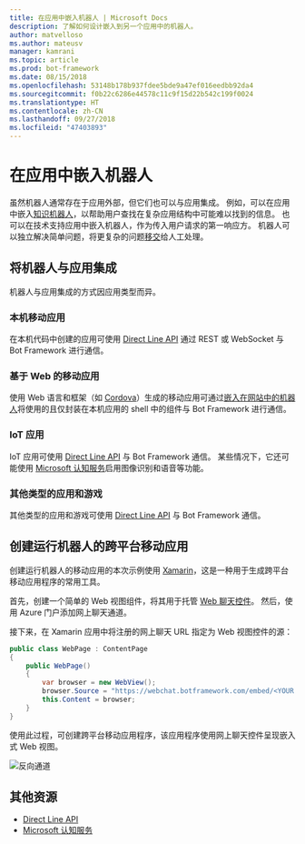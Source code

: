 ```yaml
---
title: 在应用中嵌入机器人 | Microsoft Docs
description: 了解如何设计嵌入到另一个应用中的机器人。
author: matvelloso
ms.author: mateusv
manager: kamrani
ms.topic: article
ms.prod: bot-framework
ms.date: 08/15/2018
ms.openlocfilehash: 53148b178b937fdee5bde9a47ef016eedbb92da4
ms.sourcegitcommit: f0b22c6286e44578c11c9f15d22b542c199f0024
ms.translationtype: HT
ms.contentlocale: zh-CN
ms.lasthandoff: 09/27/2018
ms.locfileid: "47403893"
---
```

# <a name="embed-a-bot-in-an-app"></a>在应用中嵌入机器人

虽然机器人通常存在于应用外部，但它们也可以与应用集成。 例如，可以在应用中嵌入[知识机器人](~/bot-service-design-pattern-knowledge-base.md)，以帮助用户查找在复杂应用结构中可能难以找到的信息。 也可以在技术支持应用中嵌入机器人，作为传入用户请求的第一响应方。 机器人可以独立解决简单问题，将更复杂的问题[移交](~/bot-service-design-pattern-handoff-human.md)给人工处理。 

## <a name="integrating-bot-with-app"></a>将机器人与应用集成

机器人与应用集成的方式因应用类型而异。 

### <a name="native-mobile-app"></a>本机移动应用

在本机代码中创建的应用可使用 [Direct Line API][directLineAPI] 通过 REST 或 WebSocket 与 Bot Framework 进行通信。

### <a name="web-based-mobile-app"></a>基于 Web 的移动应用

使用 Web 语言和框架（如 <a href="https://cordova.apache.org/" target="_blank">Cordova</a>）生成的移动应用可通过[嵌入在网站中的机器人](~/bot-service-design-pattern-embed-web-site.md)将使用的且仅封装在本机应用的 shell 中的组件与 Bot Framework 进行通信。

### <a name="iot-app"></a>IoT 应用

IoT 应用可使用 [Direct Line API][directLineAPI] 与 Bot Framework 通信。 某些情况下，它还可能使用 <a href="https://www.microsoft.com/cognitive-services/" target="_blank">Microsoft 认知服务</a>启用图像识别和语音等功能。

### <a name="other-types-of-apps-and-games"></a>其他类型的应用和游戏

其他类型的应用和游戏可使用 [Direct Line API][directLineAPI] 与 Bot Framework 通信。 

## <a name="creating-a-cross-platform-mobile-app-that-runs-a-bot"></a>创建运行机器人的跨平台移动应用

创建运行机器人的移动应用的本次示例使用 <a href="https://www.xamarin.com/" target="_blank">Xamarin</a>，这是一种用于生成跨平台移动应用程序的常用工具。 

首先，创建一个简单的 Web 视图组件，将其用于托管 <a href="https://github.com/Microsoft/BotFramework-WebChat" target="_blank">Web 聊天控件</a>。 然后，使用 Azure 门户添加网上聊天通道。 

接下来，在 Xamarin 应用中将注册的网上聊天 URL 指定为 Web 视图控件的源：

```cs
public class WebPage : ContentPage
{
    public WebPage()
    {
        var browser = new WebView();
        browser.Source = "https://webchat.botframework.com/embed/<YOUR SECRET KEY HERE>";
        this.Content = browser;
    }
}
```

使用此过程，可创建跨平台移动应用程序，该应用程序使用网上聊天控件呈现嵌入式 Web 视图。

![反向通道](~/media/bot-service-design-pattern-embed-app/xamarin-apps.png)

<!-- TODO: No sample bot available
## Sample code

For a complete sample that shows how to create a cross-platform mobile app that runs a bot (as described in this article), see the <a href="https://github.com/Microsoft/BotBuilder-Samples/tree/master/CSharp/capability-BotInApps" target="_blank">Bot in Apps sample</a> in GitHub.
-->

## <a name="additional-resources"></a>其他资源

- [Direct Line API][directLineAPI]
- <a href="https://www.microsoft.com/cognitive-services/" target="_blank">Microsoft 认知服务</a>

[directLineAPI]: https://docs.botframework.com/en-us/restapi/directline3/#navtitle
